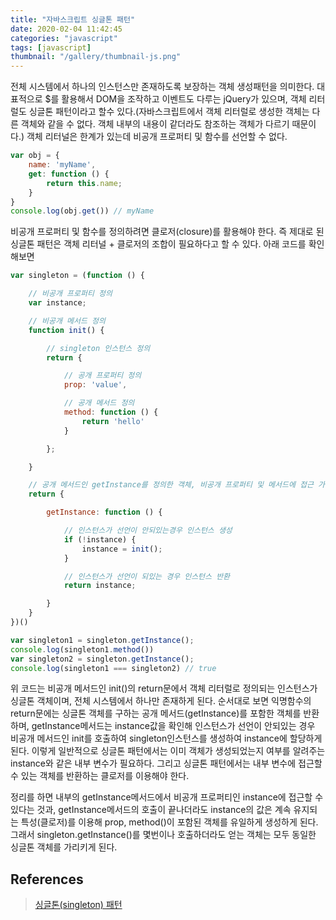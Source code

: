 ```yaml
---
title: "자바스크립트 싱글톤 패턴"
date: 2020-02-04 11:42:45
categories: "javascript"
tags: [javascript]
thumbnail: "/gallery/thumbnail-js.png"
---
```


전체 시스템에서 하나의 인스턴스만 존재하도록 보장하는 객체 생성패턴을 의미한다. 대표적으로 $를 활용해서 DOM을 조작하고 이벤트도 다루는 jQuery가 있으며, 객체 리터럴도 싱글톤 패턴이라고 할수 있다.(자바스크립트에서 객체 리터럴로 생성한 객체는 다른 객체와 같을 수 없다. 객체 내부의 내용이 같더라도 참조하는 객체가 다르기 때문이다.) 객체 리터널은 한계가 있는데 비공개 프로퍼티 및 함수를 선언할 수 없다.

<!-- more -->

```javascript
var obj = {
    name: 'myName',
    get: function () {
        return this.name;
    }
}
console.log(obj.get()) // myName
```

비공개 프로퍼티 및 함수를 정의하려면 클로저(closure)를 활용해야 한다. 즉 제대로 된 싱글톤 패턴은 객체 리터널 + 클로저의 조합이 필요하다고 할 수 있다. 아래 코드를 확인해보면

```javascript
var singleton = (function () {

    // 비공개 프로퍼티 정의
    var instance;

    // 비공개 메서드 정의
    function init() {

        // singleton 인스턴스 정의
        return {

            // 공개 프로퍼티 정의
            prop: 'value',

            // 공개 메서드 정의
            method: function () {
                return 'hello'
            }

        };

    }

    // 공개 메서드인 getInstance를 정의한 객체, 비공개 프로퍼티 및 메서드에 접근 가능(클로저)
    return {

        getInstance: function () {

            // 인스턴스가 선언이 안되있는경우 인스턴스 생성
            if (!instance) {
                instance = init();
            }

            // 인스턴스가 선언이 되있는 경우 인스턴스 반환
            return instance;

        }
    }
})()

var singleton1 = singleton.getInstance();
console.log(singleton1.method())
var singleton2 = singleton.getInstance();
console.log(singleton1 === singleton2) // true
```

위 코드는 비공개 메서드인 init()의 return문에서 객체 리터럴로 정의되는 인스턴스가 싱글톤 객체이며, 전체 시스템에서 하나만 존재하게 된다. 순서대로 보면 익명함수의 return문에는 싱글톤 객체를 구하는 공개 메서드(getInstance)를 포함한 객체를 반환하며, getInstance메서드는 instance값을 확인해 인스턴스가 선언이 안되있는 경우 비공개 메서드인 init를 호출하여 singleton인스턴스를 생성하여 instance에 할당하게 된다. 이렇게 일반적으로 싱글톤 패턴에서는 이미 객체가 생성되었는지 여부를 알려주는 instance와 같은 내부 변수가 필요하다. 그리고 싱글톤 패턴에서는 내부 변수에 접근할 수 있는 객체를 반환하는 클로저를 이용해야 한다.

정리를 하면 내부의 getInstance메서드에서 비공개 프로퍼티인 instance에 접근할 수 있다는 것과, getInstance메서드의 호출이 끝나더라도 instance의 값은 계속 유지되는 특성(클로저)를 이용해 prop, method()이 포함된 객체를 유일하게 생성하게 된다. 그래서 singleton.getInstance()를 몇번이나 호출하더라도 얻는 객체는 모두 동일한 싱글톤 객체를 가리키게 된다.

## References
> [싱글톤(singleton) 패턴](https://webclub.tistory.com/150)
